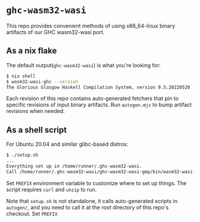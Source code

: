 # `ghc-wasm32-wasi`

This repo provides convenient methods of using x86_64-linux binary
artifacts of our GHC wasm32-wasi port.

## As a nix flake

The default output(`ghc-wasm32-wasi`) is what you're looking for:

```sh
$ nix shell
$ wasm32-wasi-ghc --version
The Glorious Glasgow Haskell Compilation System, version 9.5.20220520
```

Each revision of this repo contains auto-generated fetchers that pin
to specific revisions of input binary artifacts. Run `autogen.mjs` to
bump artifact revisions when needed.

## As a shell script

For Ubuntu 20.04 and similar glibc-based distros:

```sh
$ ./setup.sh
...
Everything set up in /home/runner/.ghc-wasm32-wasi.
Call /home/runner/.ghc-wasm32-wasi/ghc-wasm32-wasi-gmp/bin/wasm32-wasi-ghc or /home/runner/.ghc-wasm32-wasi/ghc-wasm32-wasi-native/bin/wasm32-wasi-ghc to get started.
```

Set `PREFIX` environment variable to customize where to set up things.
The script requires `curl` and `unzip` to run.

Note that `setup.sh` is not standalone, it calls auto-generated
scripts in `autogen/`, and you need to call it at the root directory
of this repo's checkout. Set `PREFIX`
